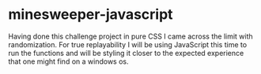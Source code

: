 # minesweeper-javascript
Having done this challenge project in pure CSS I came across the limit with randomization. For true replayability I will be using JavaScript this time to run the functions and will be styling it closer to the expected experience that one might find on a windows os.
